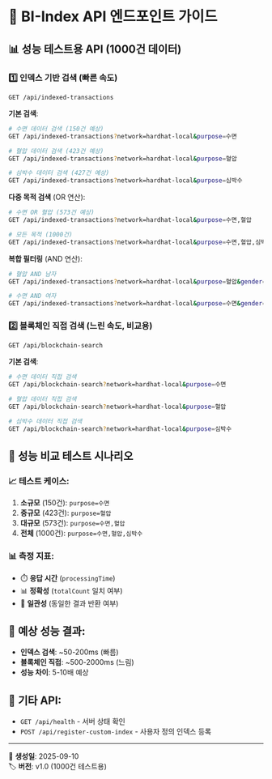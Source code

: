 # 🚀 BI-Index API 엔드포인트 가이드

## 📊 **성능 테스트용 API (1000건 데이터)**

### 1️⃣ **인덱스 기반 검색** (빠른 속도)
```
GET /api/indexed-transactions
```

**기본 검색**:
```bash
# 수면 데이터 검색 (150건 예상)
GET /api/indexed-transactions?network=hardhat-local&purpose=수면

# 혈압 데이터 검색 (423건 예상)
GET /api/indexed-transactions?network=hardhat-local&purpose=혈압

# 심박수 데이터 검색 (427건 예상)
GET /api/indexed-transactions?network=hardhat-local&purpose=심박수
```

**다중 목적 검색** (OR 연산):
```bash
# 수면 OR 혈압 (573건 예상)
GET /api/indexed-transactions?network=hardhat-local&purpose=수면,혈압

# 모든 목적 (1000건)
GET /api/indexed-transactions?network=hardhat-local&purpose=수면,혈압,심박수
```

**복합 필터링** (AND 연산):
```bash
# 혈압 AND 남자
GET /api/indexed-transactions?network=hardhat-local&purpose=혈압&gender=남자

# 수면 AND 여자
GET /api/indexed-transactions?network=hardhat-local&purpose=수면&gender=여자
```

### 2️⃣ **블록체인 직접 검색** (느린 속도, 비교용)
```
GET /api/blockchain-search
```

**기본 검색**:
```bash
# 수면 데이터 직접 검색
GET /api/blockchain-search?network=hardhat-local&purpose=수면

# 혈압 데이터 직접 검색
GET /api/blockchain-search?network=hardhat-local&purpose=혈압

# 심박수 데이터 직접 검색
GET /api/blockchain-search?network=hardhat-local&purpose=심박수
```

## 🧪 **성능 비교 테스트 시나리오**

### 📈 **테스트 케이스**:
1. **소규모** (150건): `purpose=수면`
2. **중규모** (423건): `purpose=혈압`
3. **대규모** (573건): `purpose=수면,혈압`
4. **전체** (1000건): `purpose=수면,혈압,심박수`

### 📊 **측정 지표**:
- ⏱️ **응답 시간** (`processingTime`)
- 📊 **정확성** (`totalCount` 일치 여부)
- 🔄 **일관성** (동일한 결과 반환 여부)

## 🎯 **예상 성능 결과**:
- **인덱스 검색**: ~50-200ms (빠름)
- **블록체인 직접**: ~500-2000ms (느림)
- **성능 차이**: 5-10배 예상

## 🔧 **기타 API**:
- `GET /api/health` - 서버 상태 확인
- `POST /api/register-custom-index` - 사용자 정의 인덱스 등록

---
📅 **생성일**: 2025-09-10  
🏷️ **버전**: v1.0 (1000건 테스트용)
